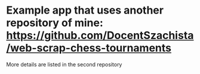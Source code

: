 # Example app that uses another repository of mine: https://github.com/DocentSzachista/web-scrap-chess-tournaments

More details are listed in the second repository 
